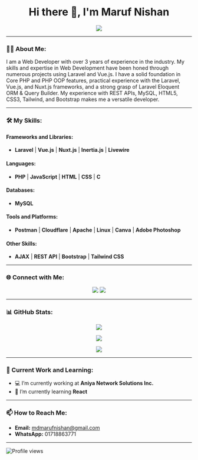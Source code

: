 <h1 align="center">Hi there 👋, I'm Maruf Nishan</h1>

<p align="center">
  <a href="https://github.com/marufnishan"><img src="https://readme-typing-svg.herokuapp.com?color=%2336BCF7&lines=Web+Developer+with+3%2B+Years+Experience;Laravel+%7C+Vue.js+%7C+Nuxt.js+Specialist;Passionate+Learner+and+Developer"></a>
</p>

---

### 👨‍💻 About Me:
I am a Web Developer with over 3 years of experience in the industry. My skills and expertise in Web Development have been honed through numerous projects using Laravel and Vue.js. I have a solid foundation in Core PHP and PHP OOP features, practical experience with the Laravel, Vue.js, and Nuxt.js frameworks, and a strong grasp of Laravel Eloquent ORM & Query Builder. My experience with REST APIs, MySQL, HTML5, CSS3, Tailwind, and Bootstrap makes me a versatile developer.

---

### 🛠️ My Skills:

#### Frameworks and Libraries:
- **Laravel** | **Vue.js** | **Nuxt.js** | **Inertia.js** | **Livewire**

#### Languages:
- **PHP** | **JavaScript** | **HTML** | **CSS** | **C**

#### Databases:
- **MySQL**

#### Tools and Platforms:
- **Postman** | **Cloudflare** | **Apache** | **Linux** | **Canva** | **Adobe Photoshop**

#### Other Skills:
- **AJAX** | **REST API** | **Bootstrap** | **Tailwind CSS**

---

### 🌐 Connect with Me:
<p align="center">
  <a href="https://facebook.com/mdmaruf.nishan"><img src="https://img.shields.io/badge/Facebook-%231877F2.svg?logo=Facebook&logoColor=white"></a>
  <a href="https://linkedin.com/in/maruf-nishan"><img src="https://img.shields.io/badge/LinkedIn-%230077B5.svg?logo=linkedin&logoColor=white"></a>
</p>

---

### 📊 GitHub Stats:
<p align="center">
  <img src="https://github-readme-stats.vercel.app/api?username=marufnishan&show_icons=true&theme=radical">
</p>
<p align="center">
  <img src="https://github-readme-streak-stats.herokuapp.com/?user=marufnishan&theme=radical">
</p>
<p align="center">
  <img src="https://github-readme-stats.vercel.app/api/top-langs/?username=marufnishan&layout=compact&theme=radical">
</p>

---

### 🔭 Current Work and Learning:
- 💻 I’m currently working at **Aniya Network Solutions Inc.**
- 🌱 I’m currently learning **React**

---

### 📫 How to Reach Me:
- **Email:** mdmarufnishan@gmail.com
- **WhatsApp:** 01718863771

---

![Profile views](https://gpvc.arturio.dev/marufnishan)

